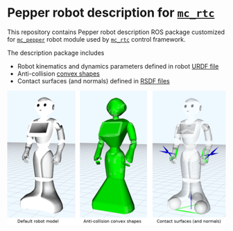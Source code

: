# Pepper robot description for [`mc_rtc`](https://jrl-umi3218.github.io/mc_rtc/)

This repository contains Pepper robot description ROS package customized for [`mc_pepper`](https://github.com/jrl-umi3218/mc_pepper) robot module used by [`mc_rtc`](https://jrl-umi3218.github.io/mc_rtc/) control framework.

The description package includes
* Robot kinematics and dynamics parameters defined in robot [URDF file](urdf/pepper.urdf)
* Anti-collision [convex shapes](convex)
* Contact surfaces (and normals) defined in [RSDF files](rsdf)

![pepper_description](doc/pepper_description.png "pepper_description")
